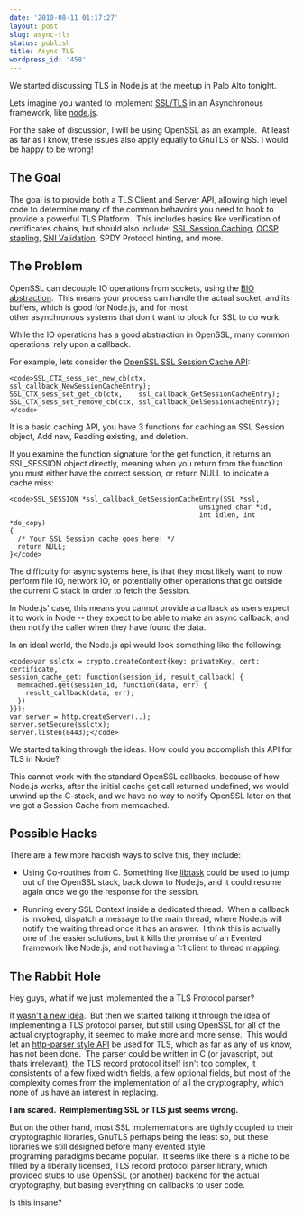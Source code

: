```yaml
---
date: '2010-08-11 01:17:27'
layout: post
slug: async-tls
status: publish
title: Async TLS
wordpress_id: '458'
---
```


We started discussing TLS in Node.js at the meetup in Palo Alto tonight.

Lets imagine you wanted to implement [SSL/TLS](http://en.wikipedia.org/wiki/Transport_Layer_Security) in an Asynchronous framework, like [node.js](http://nodejs.org/).

For the sake of discussion, I will be using OpenSSL as an example.  At least as far as I know, these issues also apply equally to GnuTLS or NSS. I would be happy to be wrong!


## The Goal


The goal is to provide both a TLS Client and Server API, allowing high level code to determine many of the common behavoirs you need to hook to provide a powerful TLS Platform.  This includes basics like verification of certificates chains, but should also include: [SSL Session Caching](http://journal.paul.querna.org/articles/2007/06/07/ssl-session-caching-in-memcached/), [OCSP stapling](http://en.wikipedia.org/wiki/OCSP_Stapling), [SNI Validation](http://en.wikipedia.org/wiki/Server_Name_Indication), SPDY Protocol hinting, and more.


## The Problem


OpenSSL can decouple IO operations from sockets, using the [BIO abstraction](http://www.openssl.org/docs/crypto/bio.html).  This means your process can handle the actual socket, and its buffers, which is good for Node.js, and for most other asynchronous systems that don't want to block for SSL to do work.

While the IO operations has a good abstraction in OpenSSL, many common operations, rely upon a callback.

For example, lets consider the [OpenSSL SSL Session Cache API](http://www.openssl.org/docs/ssl/SSL_CTX_sess_set_get_cb.html):

    
    <code>SSL_CTX_sess_set_new_cb(ctx,    ssl_callback_NewSessionCacheEntry);
    SSL_CTX_sess_set_get_cb(ctx,    ssl_callback_GetSessionCacheEntry);
    SSL_CTX_sess_set_remove_cb(ctx, ssl_callback_DelSessionCacheEntry);</code>


It is a basic caching API, you have 3 functions for caching an SSL Session object, Add new, Reading existing, and deletion.

If you examine the function signature for the get function, it returns an SSL_SESSION object directly, meaning when you return from the function you must either have the correct session, or return NULL to indicate a cache miss:

    
    <code>SSL_SESSION *ssl_callback_GetSessionCacheEntry(SSL *ssl,
                                                   unsigned char *id,
                                                   int idlen, int *do_copy)
    {
      /* Your SSL Session cache goes here! */
      return NULL;
    }</code>


The difficulty for async systems here, is that they most likely want to now perform file IO, network IO, or potentially other operations that go outside the current C stack in order to fetch the Session.

In Node.js' case, this means you cannot provide a callback as users expect it to work in Node -- they expect to be able to make an async callback, and then notify the caller when they have found the data.

In an ideal world, the Node.js api would look something like the following:

    
    <code>var sslctx = crypto.createContext{key: privateKey, cert: certificate,
    session_cache_get: function(session_id, result_callback) {
      memcached.get(session_id, function(data, err) {
        result_callback(data, err);
      })
    }});
    var server = http.createServer(..);
    server.setSecure(sslctx);
    server.listen(8443);</code>


We started talking through the ideas. How could you accomplish this API for TLS in Node?

This cannot work with the standard OpenSSL callbacks, because of how Node.js works, after the initial cache get call returned undefined, we would unwind up the C-stack, and we have no way to notify OpenSSL later on that we got a Session Cache from memcached.


## Possible Hacks


There are a few more hackish ways to solve this, they include:



	
  * Using Co-routines from C. Something like [libtask](http://swtch.com/libtask/) could be used to jump out of the OpenSSL stack, back down to Node.js, and it could resume again once we go the response for the session.

	
  * Running every SSL Context inside a dedicated thread.  When a callback is invoked, dispatch a message to the main thread, where Node.js will notify the waiting thread once it has an answer.  I think this is actually one of the easier solutions, but it kills the promise of an Evented framework like Node.js, and not having a 1:1 client to thread mapping.




## The Rabbit Hole


Hey guys, what if we just implemented the a TLS Protocol parser?

It [wasn't a new idea](http://four.livejournal.com/893082.html).  But then we started talking it through the idea of implementing a TLS protocol parser, but still using OpenSSL for all of the actual cryptography, it seemed to make more and more sense.  This would let an [http-parser style API](http://github.com/ry/http-parser) be used for TLS, which as far as any of us know, has not been done.  The parser could be written in C (or javascript, but thats irrelevant), the TLS record protocol itself isn't too complex, it consistents of a few fixed width fields, a few optional fields, but most of the complexity comes from the implementation of all the cryptography, which none of us have an interest in replacing.

**I am scared.  Reimplementing SSL or TLS just seems wrong.**

But on the other hand, most SSL implementations are tightly coupled to their cryptographic libraries, GnuTLS perhaps being the least so, but these libraries we still designed before many evented style programing paradigms became popular.  It seems like there is a niche to be filled by a liberally licensed, TLS record protocol parser library, which provided stubs to use OpenSSL (or another) backend for the actual cryptography, but basing everything on callbacks to user code.

Is this insane?
